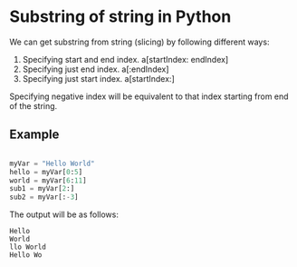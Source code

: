 # Substring of string in Python 

We can get substring from string (slicing) by following different ways: 

1. Specifying start and end index. a[startIndex: endIndex]
2. Specifying just end index. a[:endIndex]
3. Specifying just start index. a[startIndex:]

Specifying negative index will be equivalent to that index starting from end of the string. 

## Example

```python

myVar = "Hello World"
hello = myVar[0:5]
world = myVar[6:11]
sub1 = myVar[2:]
sub2 = myVar[:-3]

```


The output will be as follows: 

```
Hello
World
llo World
Hello Wo

```

